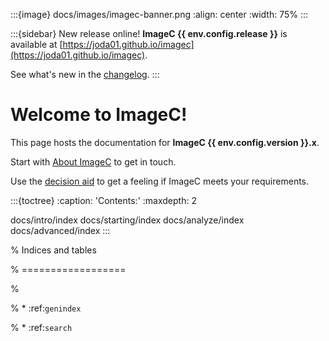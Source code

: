 :::{image} docs/images/imagec-banner.png
:align: center
:width: 75%
:::

:::{sidebar} New release online!
**ImageC {{ env.config.release }}** is available at [https://joda01.github.io/imagec](https://joda01.github.io/imagec).

See what's new in the [changelog](https://github.com/joda01/imagec/releases).
:::

# Welcome to ImageC!

This page hosts the documentation for **ImageC {{ env.config.version }}.x**.

Start with [About ImageC](about-imagec) to get in touch.

Use the [decision aid](decision-aid) to get a feeling if ImageC meets your requirements.

:::{toctree}
:caption: 'Contents:'
:maxdepth: 2

docs/intro/index
docs/starting/index
docs/analyze/index
docs/advanced/index
:::

% Indices and tables

% ==================

%

% * :ref:`genindex`

% * :ref:`search`
